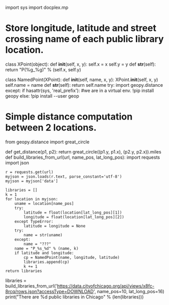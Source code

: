 import sys
import docplex.mp
# Store longitude, latitude and street crossing name of each public library location.
class XPoint(object):
    def __init__(self, x, y):
        self.x = x
        self.y = y
    def __str__(self):
        return "P(%g_%g)" % (self.x, self.y)

class NamedPoint(XPoint):
    def __init__(self, name, x, y):
        XPoint.__init__(self, x, y)
        self.name = name
    def __str__(self):
        return self.name
        try:
    import geopy.distance
except:
    if hasattr(sys, 'real_prefix'):
        #we are in a virtual env.
        !pip install geopy 
    else:
        !pip install --user geop
 # Simple distance computation between 2 locations.
from geopy.distance import great_circle
 
def get_distance(p1, p2):
    return great_circle((p1.y, p1.x), (p2.y, p2.x)).miles
def build_libraries_from_url(url, name_pos, lat_long_pos):
    import requests
    import json

    r = requests.get(url)
    myjson = json.loads(r.text, parse_constant='utf-8')
    myjson = myjson['data']

    libraries = []
    k = 1
    for location in myjson:
        uname = location[name_pos]
        try:
            latitude = float(location[lat_long_pos][1])
            longitude = float(location[lat_long_pos][2])
        except TypeError:
            latitude = longitude = None
        try:
            name = str(uname)
        except:
            name = "???"
        name = "P_%s_%d" % (name, k)
        if latitude and longitude:
            cp = NamedPoint(name, longitude, latitude)
            libraries.append(cp)
            k += 1
    return libraries
 libraries = build_libraries_from_url('https://data.cityofchicago.org/api/views/x8fc-8rcq/rows.json?accessType=DOWNLOAD',
                                   name_pos=10,
                                   lat_long_pos=16)
print("There are %d public libraries in Chicago" % (len(libraries)))

